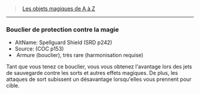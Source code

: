 ﻿---
!MagicItem
Type: Armure (bouclier)
Rarity: très rare
Attunement: harmonisation requise
Id: magicitems_az_hd.md#bouclier-de-protection-contre-la-magie
ParentLink: magicitems_az_hd.md#les-objets-magiques-de-a-à-z
Name: Bouclier de protection contre la magie
ParentName: Les objets magiques de A à Z
NameLevel: 3
AltName: Spellguard Shield (SRD p242)
Source: (COC p153)
Attributes:
  Name: Bouclier de protection contre la magie
  Markdown: >+
    ### <!--Name-->Bouclier de protection contre la magie<!--/Name-->


    - AltName: <!--AltName-->Spellguard Shield (SRD p242)<!--/AltName-->

    - Source: <!--Source-->(COC p153)<!--/Source-->

    -  <!--Type-->Armure (bouclier)<!--/Type-->, <!--Rarity-->très rare<!--/Rarity--> (<!--Attunement-->harmonisation requise<!--/Attunement-->)


    Tant que vous tenez ce bouclier, vous vous obtenez l'avantage lors des jets de sauvegarde contre les sorts et autres effets magiques. De plus, les attaques de sort subissent un désavantage lorsqu'elles vous prennent pour cible.

  AltName: Spellguard Shield (SRD p242)
  Source: (COC p153)
  Type: Armure (bouclier)
  Rarity: très rare
  Attunement: harmonisation requise
AttributesDictionary: >+
  Name: Bouclier de protection contre la magie

  Markdown: >+

    ### <!--Name-->Bouclier de protection contre la magie<!--/Name-->





    - AltName: <!--AltName-->Spellguard Shield (SRD p242)<!--/AltName-->



    - Source: <!--Source-->(COC p153)<!--/Source-->



    -  <!--Type-->Armure (bouclier)<!--/Type-->, <!--Rarity-->très rare<!--/Rarity--> (<!--Attunement-->harmonisation requise<!--/Attunement-->)





    Tant que vous tenez ce bouclier, vous vous obtenez l'avantage lors des jets de sauvegarde contre les sorts et autres effets magiques. De plus, les attaques de sort subissent un désavantage lorsqu'elles vous prennent pour cible.



  AltName: Spellguard Shield (SRD p242)

  Source: (COC p153)

  Type: Armure (bouclier)

  Rarity: très rare

  Attunement: harmonisation requise

---
> [Les objets magiques de A à Z](hd_magicitems_az_les_objets_magiques_de_a_a_z.md)

---

### Bouclier de protection contre la magie

- AltName: Spellguard Shield (SRD p242)
- Source: (COC p153)
-  Armure (bouclier), très rare (harmonisation requise)

Tant que vous tenez ce bouclier, vous vous obtenez l'avantage lors des jets de sauvegarde contre les sorts et autres effets magiques. De plus, les attaques de sort subissent un désavantage lorsqu'elles vous prennent pour cible.


